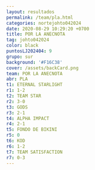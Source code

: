 ```yaml
---
layout: resultados
permalink: /team/pla.html
categories: nortejohto042024
date: 2020-08-29 10:29:20 +0700
title: POR LA ANECNOTA
tag: johto042024
color: black
puntosLJ202404: 9
grupo: sur
background: '#F16C38'
cover: /assets/backCard.png
team: POR LA ANECNOTA
abr: PLA
t1: ETERNAL STARLIGHT
r1: 1-2
t2: TEAM STAR
r2: 3-0
t3: GODS
r3: 2-1
t4: ALPHA IMPACT
r4: 2-1
t5: FONDO DE BIKINI
r5: 0
t6: KOD
r6: 1-2
t7: TEAM SATISFACTION
r7: 0-3
---
```



